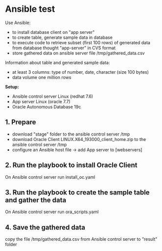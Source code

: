 # Ansible test

Use Ansible:
 * to install database client on "app server"
 * to create table, generate sample data in database
 * to execute code to retrieve subset (first 100 rows) of generated data from database thought "app-server" in CVS format
 * store gathered data on ansible server file /tmp/gathered_data.csv
 
Information about table and generated sample data:
 * at least 3 columns: type of number, date, character (size 100 bytes)
 * data volume one million rows

**Setup:**
 * Ansible control server Linux (redhat 7.6)
 * App server Linux (oracle 7.7)
 * Oracle Autonomous Database 19c

## 1. Prepare

* download "stage" folder to the ansible control server /tmp
* download Oracle Client LINUX.X64_193000_client_home.zip to the ansible control server /tmp
* configure an Ansible host file -> add App server to [webservers]

## 2. Run the playbook to install Oracle Client

On Ansible control server run install_oc.yaml

## 3. Run the playbook to create the sample table and gather the data

On Ansible control server run ora_scripts.yaml

## 4. Save the gathered data

copy the file /tmp/gathered_data.csv from Ansible control server to "result" folder


